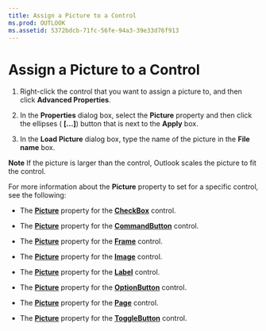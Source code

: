 ```yaml
---
title: Assign a Picture to a Control
ms.prod: OUTLOOK
ms.assetid: 5372bdcb-71fc-56fe-94a3-39e33d76f913
---
```



# Assign a Picture to a Control

1. Right-click the control that you want to assign a picture to, and then click  **Advanced Properties**. 
    
2. In the  **Properties** dialog box, select the **Picture** property and then click the ellipses ( **[...]**) button that is next to the  **Apply** box.
    
3. In the  **Load Picture** dialog box, type the name of the picture in the **File name** box.
    

 **Note**  If the picture is larger than the control, Outlook scales the picture to fit the control.


For more information about the  **Picture** property to set for a specific control, see the following:


- The  **[Picture](checkbox-picture-property-outlook-forms-script.md)** property for the **[CheckBox](checkbox-object-outlook-forms-script.md)** control.
    
- The  **[Picture](commandbutton-picture-property-outlook-forms-script.md)** property for the **[CommandButton](commandbutton-object-outlook-forms-script.md)** control.
    
- The  **[Picture](frame-picture-property-outlook-forms-script.md)** property for the **[Frame](frame-object-outlook-forms-script.md)** control.
    
- The  **[Picture](image-picture-property-outlook-forms-script.md)** property for the **[Image](image-object-outlook-forms-script.md)** control.
    
- The  **[Picture](label-picture-property-outlook-forms-script.md)** property for the **[Label](label-object-outlook-forms-script.md)** control.
    
- The  **[Picture](optionbutton-picture-property-outlook-forms-script.md)** property for the **[OptionButton](optionbutton-object-outlook-forms-script.md)** control.
    
- The  **[Picture](page-picture-property-outlook-forms-script.md)** property for the **[Page](page-object-outlook-forms-script.md)** control.
    
- The  **[Picture](togglebutton-picture-property-outlook-forms-script.md)** property for the **[ToggleButton](togglebutton-object-outlook-forms-script.md)** control.
    


